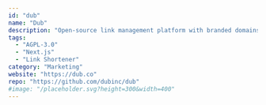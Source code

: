```yaml
---
id: "dub"
name: "Dub"
description: "Open-source link management platform with branded domains, analytics, and conversion tracking."
tags:
  - "AGPL-3.0"
  - "Next.js"
  - "Link Shortener"
category: "Marketing"
website: "https://dub.co"
repo: "https://github.com/dubinc/dub"
#image: "/placeholder.svg?height=300&width=400"
---
```

